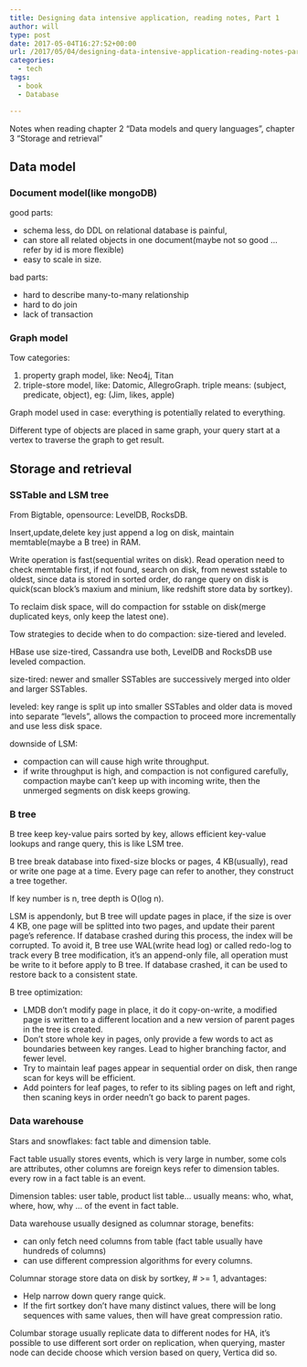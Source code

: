 ```yaml
---
title: Designing data intensive application, reading notes, Part 1
author: will
type: post
date: 2017-05-04T16:27:52+00:00
url: /2017/05/04/designing-data-intensive-application-reading-notes-part-1/
categories:
  - tech
tags:
  - book
  - Database

---
```

Notes when reading chapter 2 &#8220;Data models and query languages&#8221;, chapter 3 &#8220;Storage and retrieval&#8221;

<!--more-->

## Data model

### Document model(like mongoDB)

good parts:

  * schema less, do DDL on relational database is painful,
  * can store all related objects in one document(maybe not so good &#8230; refer by id is more flexible)
  * easy to scale in size.

bad parts:

  * hard to describe many-to-many relationship
  * hard to do join
  * lack of transaction

### Graph model

Tow categories:

  1. property graph model, like: Neo4j, Titan
  2. triple-store model, like: Datomic, AllegroGraph. triple means: (subject, predicate, object), eg: (Jim, likes, apple) 

Graph model used in case: everything is potentially related to everything.

Different type of objects are placed in same graph, your query start at a vertex to traverse the graph to get result.

## Storage and retrieval

### SSTable and LSM tree

From Bigtable, opensource: LevelDB, RocksDB.

Insert,update,delete key just append a log on disk, maintain memtable(maybe a B tree) in RAM.

Write operation is fast(sequential writes on disk). Read operation need to check memtable first, if not found, search on disk, from newest sstable to oldest, since data is stored in sorted order, do range query on disk is quick(scan block&#8217;s maxium and minium, like redshift store data by sortkey).

To reclaim disk space, will do compaction for sstable on disk(merge duplicated keys, only keep the latest one).

Tow strategies to decide when to do compaction: size-tiered and leveled.

HBase use size-tired, Cassandra use both, LevelDB and RocksDB use leveled compaction.

size-tired: newer and smaller SSTables are successively merged into older and larger SSTables.

leveled: key range is split up into smaller SSTables and older data is moved into separate &#8220;levels&#8221;, allows the compaction to proceed more incrementally and use less disk space.

downside of LSM:

  * compaction can will cause high write throughput.
  * if write throughput is high, and compaction is not configured carefully, compaction maybe can&#8217;t keep up with incoming write, then the unmerged segments on disk keeps growing.

### B tree

B tree keep key-value pairs sorted by key, allows efficient key-value lookups and range query, this is like LSM tree.

B tree break database into fixed-size blocks or pages, 4 KB(usually), read or write one page at a time. Every page can refer to another, they construct a tree together.

If key number is n, tree depth is O(log n).

LSM is appendonly, but B tree will update pages in place, if the size is over 4 KB, one page will be splitted into two pages, and update their parent page&#8217;s reference. If database crashed during this process, the index will be corrupted. To avoid it, B tree use WAL(write head log) or called redo-log to track every B tree modification, it&#8217;s an append-only file, all operation must be write to it before apply to B tree. If database crashed, it can be used to restore back to a consistent state.

B tree optimization:

  * LMDB don&#8217;t modify page in place, it do it copy-on-write, a modified page is written to a different location and a new version of parent pages in the tree is created.
  * Don&#8217;t store whole key in pages, only provide a few words to act as boundaries between key ranges. Lead to higher branching factor, and fewer level.
  * Try to maintain leaf pages appear in sequential order on disk, then range scan for keys will be efficient.
  * Add pointers for leaf pages, to refer to its sibling pages on left and right, then scaning keys in order needn&#8217;t go back to parent pages. 

### Data warehouse

Stars and snowflakes: fact table and dimension table.

Fact table usually stores events, which is very large in number, some cols are attributes, other columns are foreign keys refer to dimension tables. every row in a fact table is an event.

Dimension tables: user table, product list table&#8230; usually means: who, what, where, how, why &#8230; of the event in fact table.

Data warehouse usually designed as columnar storage, benefits:

  * can only fetch need columns from table (fact table usually have hundreds of columns)
  * can use different compression algorithms for every columns. 

Columnar storage store data on disk by sortkey, # >= 1, advantages:

  * Help narrow down query range quick.
  * If the firt sortkey don&#8217;t have many distinct values, there will be long sequences with same values, then will have great compression ratio.

Columbar storage usually replicate data to different nodes for HA, it&#8217;s possible to use different sort order on replication, when querying, master node can decide choose which version based on query, Vertica did so.